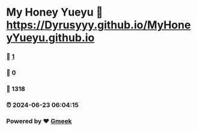 # My Honey Yueyu :link: https://Dyrusyyy.github.io/MyHoneyYueyu.github.io 
### :page_facing_up: [1](https://Dyrusyyy.github.io/MyHoneyYueyu.github.io/tag.html) 
### :speech_balloon: 0 
### :hibiscus: 1318 
### :alarm_clock: 2024-06-23 06:04:15 
### Powered by :heart: [Gmeek](https://github.com/Meekdai/Gmeek)
